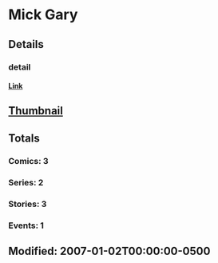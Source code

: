 # Mick  Gary 
## Details
### detail
#### [Link](http://marvel.com/comics/creators/5985/mick_gary?utm_campaign=apiRef&utm_source=225578a89fc76f3d20fbffda5d17a88d)
## [Thumbnail](http://i.annihil.us/u/prod/marvel/i/mg/b/40/image_not_available.jpg)
## Totals
### Comics: 3
### Series: 2
### Stories: 3
### Events: 1
## Modified: 2007-01-02T00:00:00-0500